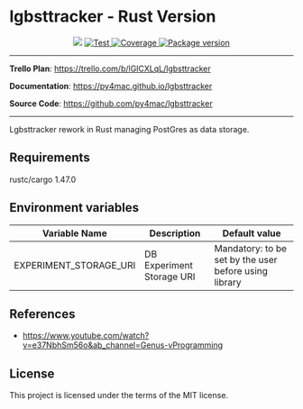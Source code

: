 <H1>lgbsttracker - Rust Version</H1>
<p align="center">
<img src="https://img.shields.io/github/last-commit/py4mac/lgbsttracker-rust.svg">
<a href="https://github.com/py4mac/" target="_blank">
    <img src="https://github.com/py4mac/lgbsttracker-rust/workflows/Test/badge.svg" alt="Test">
</a>
<a href="https://codecov.io/gh/py4mac/lgbsttracker-rust" target="_blank">
    <img src="https://codecov.io/gh/py4mac/lgbsttracker-rust/branch/master/graph/badge.svg" alt="Coverage">
</a>
<a href="https://pypi.org/project/lgbsttracker-rust" target="_blank">
    <img src="https://badge.fury.io/py/lgbsttracker-rust.svg" alt="Package version">
</a>
</p>

---

**Trello Plan**: <a href="https://trello.com/b/lGICXLqL/lgbsttracker" target="_blank">https://trello.com/b/lGICXLqL/lgbsttracker</a>

**Documentation**: <a href="https://py4mac.github.io/lgbsttracker" target="_blank">https://py4mac.github.io/lgbsttracker</a>

**Source Code**: <a href="https://github.com/py4mac/lgbsttracker" target="_blank">https://github.com/py4mac/lgbsttracker</a>

---

Lgbsttracker rework in Rust managing PostGres as data storage.

## Requirements

rustc/cargo 1.47.0


## Environment variables

| Variable Name                    | Description                   | Default value                                         |
| -------------------------------- | ----------------------------- | ----------------------------------------------------- |
| EXPERIMENT_STORAGE_URI           | DB Experiment Storage URI     | Mandatory: to be set by the user before using library |


## References

- https://www.youtube.com/watch?v=e37NbhSm56o&ab_channel=Genus-vProgramming

## License

This project is licensed under the terms of the MIT license.
